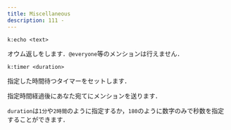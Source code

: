 ```yaml
---
title: Miscellaneous
description: 111 -
---
```


<command 
  name="echo"
  :roles="[{name: '全員', color: 'blue'}]"
  :usages="['k:echo Hello, World!', 'k:echo @everyone']">
<div>

  `k:echo <text>`

オウム返しをします．`@everyone`等のメンションは行えません．

</div>
</command>


<command 
  name="timer"
  :roles="[{name: '全員', color: 'blue'}]"
  :usages="['k:timer 180', 'k:timer 5時間']">
<div>

`k:timer <duration>`

指定した時間待つタイマーをセットします．

指定時間経過後にあなた宛てにメンションを送ります．

`duration`は`1分`や`2時間`のように指定するか，`180`のように数字のみで秒数を指定することができます．

</div>
</command>
